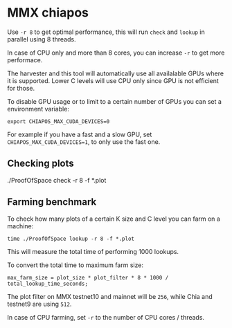 # MMX chiapos

Use `-r 8` to get optimal performance, this will run `check` and `lookup` in parallel using 8 threads.

In case of CPU only and more than 8 cores, you can increase `-r` to get more performace.

The harvester and this tool will automatically use all availalable GPUs where it is supported.
Lower C levels will use CPU only since GPU is not efficient for those.

To disable GPU usage or to limit to a certain number of GPUs you can set a environment variable:
```
export CHIAPOS_MAX_CUDA_DEVICES=0
```
For example if you have a fast and a slow GPU, set `CHIAPOS_MAX_CUDA_DEVICES=1`, to only use the fast one.

## Checking plots

./ProofOfSpace check -r 8 -f *.plot

## Farming benchmark

To check how many plots of a certain K size and C level you can farm on a machine:

```
time ./ProofOfSpace lookup -r 8 -f *.plot
```

This will measure the total time of performing 1000 lookups.

To convert the total time to maximum farm size:
```
max_farm_size = plot_size * plot_filter * 8 * 1000 / total_lookup_time_seconds;
```
The plot filter on MMX testnet10 and mainnet will be `256`, while Chia and testnet9 are using `512`.

In case of CPU farming, set `-r` to the number of CPU cores / threads.

